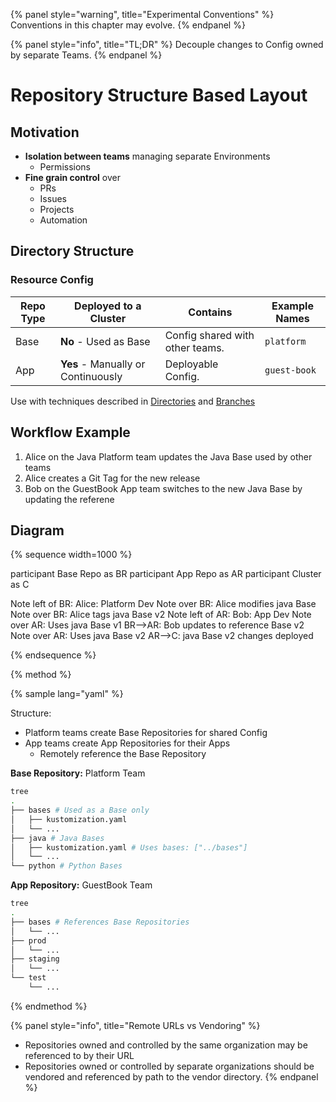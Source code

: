 {% panel style="warning", title="Experimental Conventions" %}
Conventions in this chapter may evolve.
{% endpanel %}


{% panel style="info", title="TL;DR" %}
Decouple changes to Config owned by separate Teams.
{% endpanel %}

# Repository Structure Based Layout

## Motivation

- **Isolation between teams** managing separate Environments
  - Permissions
- **Fine grain control** over
  - PRs
  - Issues
  - Projects
  - Automation

## Directory Structure

### Resource Config

| Repo Type       | Deployed to a Cluster              | Contains | Example Names |
|-----------------|------------------------------------|----------|---------------|
| Base            | **No** - Used as Base              | Config shared with other teams. | `platform` |
| App             | **Yes** - Manually or Continuously | Deployable Config. | `guest-book` |

Use with techniques described in [Directories](structure_directories.md) and [Branches](structure_branches.md)

## Workflow Example

1. Alice on the Java Platform team updates the Java Base used by other teams
1. Alice creates a Git Tag for the new release
1. Bob on the GuestBook App team switches to the new Java Base by updating the referene

## Diagram

{% sequence width=1000 %}

participant Base Repo as BR
participant App Repo as AR
participant Cluster as C

Note left of BR: Alice: Platform Dev
Note over BR: Alice modifies java Base
Note over BR: Alice tags java Base v2
Note left of AR: Bob: App Dev
Note over AR: Uses java Base v1
BR-->AR: Bob updates to reference Base v2
Note over AR: Uses java Base v2
AR-->C: java Base v2 changes deployed

{% endsequence %}


{% method %}

{% sample lang="yaml" %}

Structure:

- Platform teams create Base Repositories for shared Config
- App teams create App Repositories for their Apps
  - Remotely reference the Base Repository

**Base Repository:** Platform Team

```bash
tree
.
├── bases # Used as a Base only
│   ├── kustomization.yaml
│   └── ...
├── java # Java Bases
│   ├── kustomization.yaml # Uses bases: ["../bases"]
│   └── ...
└── python # Python Bases
```

**App Repository:** GuestBook Team

```bash
tree
.
├── bases # References Base Repositories
│   └── ...
├── prod
│   └── ...
├── staging
│   └── ...
└── test
    └── ...
```

{% endmethod %}

{% panel style="info", title="Remote URLs vs Vendoring" %}
- Repositories owned and controlled by the same organization may be referenced to by their URL
- Repositories owned or controlled by separate organizations should be vendored and referenced
  by path to the vendor directory.
{% endpanel %}


